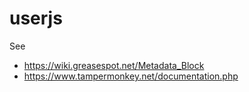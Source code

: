 # userjs

See

- <https://wiki.greasespot.net/Metadata_Block>
- <https://www.tampermonkey.net/documentation.php>
